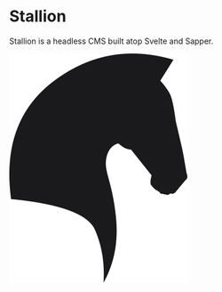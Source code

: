 # Stallion

Stallion is a headless CMS built atop Svelte and Sapper.

![Stallion logo](./static/svg/logo-public.svg)

